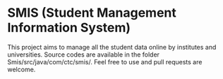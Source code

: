 # SMIS (Student Management Information System)
This project aims to manage all the student data online by institutes and universities. Source codes are available in the folder Smis/src/java/com/ctc/smis/. Feel free to use and pull requests are welcome.
